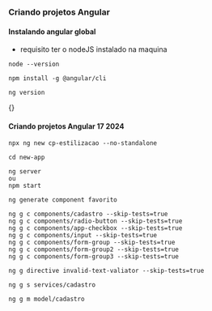 ### Criando projetos Angular

#### Instalando angular global
* requisito ter o nodeJS instalado na maquina
```abri o terminal e ver a versão do nodeJS
node --version
```

```instalando o angular no computador
npm install -g @angular/cli
```

```verficar versão do angular
ng version
```
{}
#### Criando projetos Angular 17 2024
```1. Criando app
npx ng new cp-estilizacao --no-standalone
```

```2. Entrando na pasta do projeto
cd new-app
```

```3. Rodando o projeto
ng server
ou
npm start
```

```4. Criando component
ng generate component favorito
```

```5. Criando component
ng g c components/cadastro --skip-tests=true
ng g c components/radio-button --skip-tests=true
ng g c components/app-checkbox --skip-tests=true
ng g c components/input --skip-tests=true
ng g c components/form-group --skip-tests=true
ng g c components/form-group2 --skip-tests=true
ng g c components/form-group3 --skip-tests=true
```

```Criando diretivas
ng g directive invalid-text-valiator --skip-tests=true
```

```6. Criando serviço
ng g s services/cadastro
```

```7. Criando model
ng g m model/cadastro
```